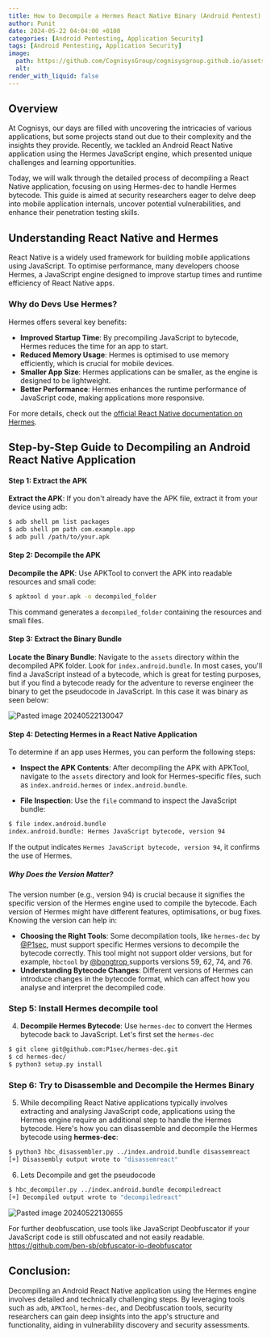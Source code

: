 ```yaml
---
title: How to Decompile a Hermes React Native Binary (Android Pentest)
author: Punit
date: 2024-05-22 04:04:00 +0100
categories: [Android Pentesting, Application Security]
tags: [Android Pentesting, Application Security]
image:
  path: https://github.com/CognisysGroup/cognisysgroup.github.io/assets/46415431/784fcc49-109c-41a5-99f8-9d0835acfde8
  alt: 
render_with_liquid: false
---
```


## Overview

At Cognisys, our days are filled with uncovering the intricacies of various applications, but some projects stand out due to their complexity and the insights they provide. Recently, we tackled an Android React Native application using the Hermes JavaScript engine, which presented unique challenges and learning opportunities.

Today, we will walk through the detailed process of decompiling a React Native application, focusing on using Hermes-dec to handle Hermes bytecode. This guide is aimed at security researchers eager to delve deep into mobile application internals, uncover potential vulnerabilities, and enhance their penetration testing skills.

## Understanding React Native and Hermes

React Native is a widely used framework for building mobile applications using JavaScript. To optimise performance, many developers choose Hermes, a JavaScript engine designed to improve startup times and runtime efficiency of React Native apps.
### Why do Devs Use Hermes?

Hermes offers several key benefits:

* **Improved Startup Time**: By precompiling JavaScript to bytecode, Hermes reduces the time for an app to start.
* **Reduced Memory Usage**: Hermes is optimised to use memory efficiently, which is crucial for mobile devices.
* **Smaller App Size**: Hermes applications can be smaller, as the engine is designed to be lightweight.
* **Better Performance**: Hermes enhances the runtime performance of JavaScript code, making applications more responsive.

For more details, check out the [official React Native documentation on Hermes](https://reactnative.dev/docs/hermes).

## Step-by-Step Guide to Decompiling an Android React Native Application
#### Step 1: Extract the APK

 **Extract the APK**: If you don't already have the APK file, extract it from your device using adb:

```bash
$ adb shell pm list packages
$ adb shell pm path com.example.app 
$ adb pull /path/to/your.apk
```
#### Step 2: Decompile the APK

 **Decompile the APK**: Use APKTool to convert the APK into readable resources and smali code:

```bash
$ apktool d your.apk -o decompiled_folder
```
   
This command generates a `decompiled_folder` containing the resources and smali files.

#### Step 3: Extract the Binary Bundle

 **Locate the Binary Bundle**: Navigate to the `assets` directory within the decompiled APK folder. Look for `index.android.bundle`. In most cases, you'll find a JavaScript instead of a bytecode, which is great for testing purposes, but if you find a bytecode ready for the adventure to reverse engineer the binary to get the pseudocode in JavaScript. In this case it was binary as seen below:

![Pasted image 20240522130047](https://github.com/CognisysGroup/cognisysgroup.github.io/assets/46415431/2551e214-ee6a-4dd0-9f4c-258e53708223)

#### Step 4: Detecting Hermes in a React Native Application

To determine if an app uses Hermes, you can perform the following steps:

*  **Inspect the APK Contents**: After decompiling the APK with APKTool, navigate to the `assets` directory and look for Hermes-specific files, such as `index.android.hermes` or `index.android.bundle`.

* **File Inspection**: Use the `file` command to inspect the JavaScript bundle:

```bash
$ file index.android.bundle
index.android.bundle: Hermes JavaScript bytecode, version 94
```
   
   If the output indicates `Hermes JavaScript bytecode, version 94`, it confirms the use of Hermes. 
##### Why Does the Version Matter?

The version number (e.g., version 94) is crucial because it signifies the specific version of the Hermes engine used to compile the bytecode. Each version of Hermes might have different features, optimisations, or bug fixes. Knowing the version can help in:

- **Choosing the Right Tools**: Some decompilation tools, like `hermes-dec` by [@P1sec](https://github.com/P1sec/hermes-dec), must support specific Hermes versions to decompile the bytecode correctly. This tool might not support older versions, but for example, `hbctool` by [@bongtrop ](https://github.com/bongtrop/hbctool) supports versions 59, 62, 74, and 76.
- **Understanding Bytecode Changes**: Different versions of Hermes can introduce changes in the bytecode format, which can affect how you analyse and interpret the decompiled code.

### Step 5: Install Hermes decompile tool

4. **Decompile Hermes Bytecode**: Use `hermes-dec` to convert the Hermes bytecode back to JavaScript. Let's first set the `hermes-dec`

```bash
$ git clone git@github.com:P1sec/hermes-dec.git
$ cd hermes-dec/
$ python3 setup.py install
```

### Step 6: Try to Disassemble and Decompile the Hermes Binary 

5. While decompiling React Native applications typically involves extracting and analysing JavaScript code, applications using the Hermes engine require an additional step to handle the Hermes bytecode. Here's how you can disassemble and decompile the Hermes bytecode using **hermes-dec**:

```bash
$ python3 hbc_disassembler.py ../index.android.bundle disassemreact 
[+] Disassembly output wrote to "disassemreact"
```

   6. Lets Decompile and get the pseudocode 
  
```bash
$ hbc_decompiler.py ../index.android.bundle decompiledreact
[+] Decompiled output wrote to "decompiledreact"
```

![Pasted image 20240522130655](https://github.com/CognisysGroup/cognisysgroup.github.io/assets/46415431/a0d674db-623e-403c-8a46-3b218efdaa21)


For further deobfuscation, use tools like JavaScript Deobfuscator if your JavaScript code is still obfuscated and not easily readable. https://github.com/ben-sb/obfuscator-io-deobfuscator

## Conclusion:

Decompiling an Android React Native application using the Hermes engine involves detailed and technically challenging steps. By leveraging tools such as `adb`, `APKTool`, `hermes-dec`, and Deobfuscation tools, security researchers can gain deep insights into the app's structure and functionality, aiding in vulnerability discovery and security assessments.
